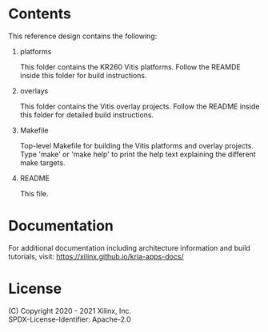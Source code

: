 # Contents

This reference design contains the following:

1. platforms

   This folder contains the KR260 Vitis platforms. Follow the REAMDE inside this
   folder for build instructions.

2. overlays

   This folder contains the Vitis overlay projects. Follow the README inside
   this folder for detailed build instructions.

3. Makefile

   Top-level Makefile for building the Vitis platforms and overlay projects.
   Type 'make' or 'make help' to print the help text explaining the different
   make targets.

4. README

   This file.

# Documentation

For additional documentation including architecture information and build
tutorials, visit: https://xilinx.github.io/kria-apps-docs/

# License

(C) Copyright 2020 - 2021 Xilinx, Inc.\
SPDX-License-Identifier: Apache-2.0
